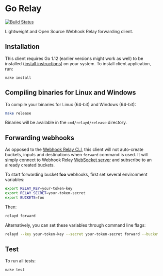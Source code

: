 # Go Relay 

[![Build Status](https://drone-kr.webrelay.io/api/badges/webhookrelay/relay-go/status.svg)](https://drone-kr.webrelay.io/webhookrelay/relay-go)

Lightweight and Open Source Webhook Relay forwarding client.


## Installation

This client requires Go 1.12 (earlier versions might work as well) to be installed ([install instructions](https://golang.org/doc/install)) on your system. To install client application, run:

```
make install
```

## Compiling binaries for Linux and Windows

To compile your binaries for Linux (64-bit) and Windows (64-bit):

```bash
make release
```

Binaries will be available in the `cmd/relayd/release` directory.

## Forwarding webhooks

As opposed to the [Webhook Relay CLI](https://webhookrelay.com/v1/installation/cli), this client will not auto-create buckets, inputs and destinations when `forward` command is used. It will simply connect to Webhook Relay [WebSocket server](https://webhookrelay.com/v1/guide/socket-server) and subscribe to an already created buckets. 

To start forwarding bucket **foo** webhooks, first set several environment variables:

```bash
export RELAY_KEY=your-token-key
export RELAY_SECRET=your-token-secret
export BUCKETS=foo
```

Then:

```bash
relayd forward
```

Alternatively, you can set these variables through command line flags:

```bash
relayd --key your-token-key --secret your-token-secret forward --bucket foo
```

## Test

To run all tests:

```
make test
```
